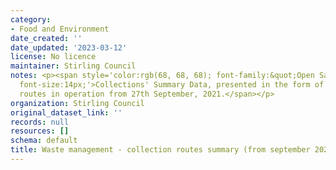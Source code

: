 ```yaml
---
category:
- Food and Environment
date_created: ''
date_updated: '2023-03-12'
license: No licence
maintainer: Stirling Council
notes: <p><span style='color:rgb(68, 68, 68); font-family:&quot;Open Sans&quot;, sans-serif;
  font-size:14px;'>Collections' Summary Data, presented in the form of a report, for
  routes in operation from 27th September, 2021.</span></p>
organization: Stirling Council
original_dataset_link: ''
records: null
resources: []
schema: default
title: Waste management - collection routes summary (from september 2021)
---
```

